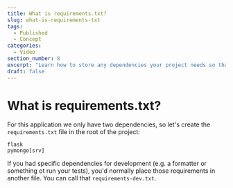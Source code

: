 ```yaml
---
title: What is requirements.txt?
slug: what-is-requirements-txt
tags:
  - Published
  - Concept
categories:
  - Video
section_number: 8
excerpt: "Learn how to store any dependencies your project needs so that others can easily run it."
draft: false
---
```


# What is requirements.txt?

For this application we only have two dependencies, so let's create the `requirements.txt` file in the root of the project:

```
flask
pymongo[srv]
```

If you had specific dependencies for development (e.g. a formatter or something ot run your tests), you'd normally place those requirements in another file. You can call that `requirements-dev.txt`.